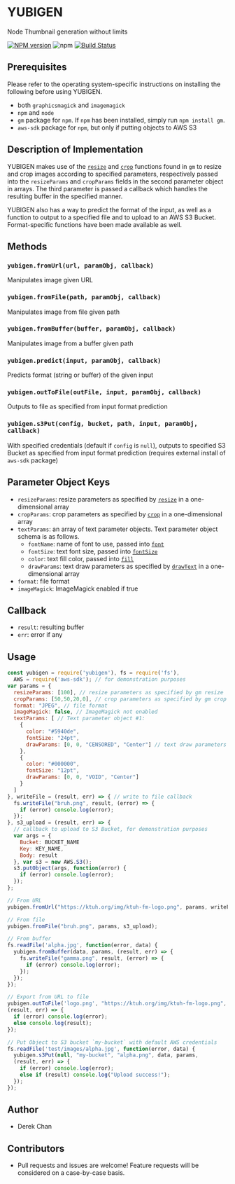 # YUBIGEN
Node Thumbnail generation without limits

[![NPM version](https://img.shields.io/npm/v/yubigen.svg?style=flat)](https://www.npmjs.com/package/yubigen)
![npm](https://img.shields.io/npm/dt/yubigen.svg)
[![Build Status](https://travis-ci.org/dchan3/yubigen.svg?branch=master)](https://travis-ci.org/dchan3/yubigen)

## Prerequisites
Please refer to the operating system-specific instructions on installing the following before using YUBIGEN.
- both `graphicsmagick` and `imagemagick`
- `npm` and `node`
- `gm` package for `npm`. If `npm` has been installed, simply run `npm install gm`.
- `aws-sdk` package for `npm`, but only if putting objects to AWS S3

## Description of Implementation
YUBIGEN makes use of the [`resize`](http://aheckmann.github.io/gm/docs.html#resize) and [`crop`](http://aheckmann.github.io/gm/docs.html#crop) functions found in `gm` to resize and crop images according to specified parameters, respectively passed into the `resizeParams` and `cropParams` fields in the second parameter object in arrays. The third parameter is passed a callback which handles the resulting buffer in the specified manner.

YUBIGEN also has a way to predict the format of the input, as well as a function
to output to a specified file and to upload to an AWS S3 Bucket.
Format-specific functions have been made available as well.

## Methods
### `yubigen.fromUrl(url, paramObj, callback)`
Manipulates image given URL
### `yubigen.fromFile(path, paramObj, callback)`
Manipulates image from file given path
### `yubigen.fromBuffer(buffer, paramObj, callback)`
Manipulates image from a buffer given path
### `yubigen.predict(input, paramObj, callback)`
Predicts format (string or buffer) of the given input
### `yubigen.outToFile(outFile, input, paramObj, callback)`
Outputs to file as specified from input format prediction
### `yubigen.s3Put(config, bucket, path, input, paramObj, callback)`
With specified credentials (default if `config` is `null`), outputs to specified S3 Bucket as specified from
input format prediction (requires external install of `aws-sdk` package)

## Parameter Object Keys
- `resizeParams`: resize parameters as specified by [`resize`](http://aheckmann.github.io/gm/docs.html#resize) in a one-dimensional array
- `cropParams`: crop parameters as specified by [`crop`](http://aheckmann.github.io/gm/docs.html#crop) in a one-dimensional array
- `textParams`: an array of text parameter objects. Text parameter object schema is as follows.
  - `fontName`: name of font to use, passed into [`font`](http://aheckmann.github.io/gm/docs.html#font)
  - `fontSize`: text font size, passed into [`fontSize`](http://aheckmann.github.io/gm/docs.html#fontSize)
  - `color`: text fill color, passed into [`fill`](http://aheckmann.github.io/gm/docs.html#fill)
  - `drawParams`: text draw parameters as specified by [`drawText`](http://aheckmann.github.io/gm/docs.html#drawText) in a one-dimensional array
- `format`: file format
- `imageMagick`: ImageMagick enabled if true

## Callback
- `result`: resulting buffer
- `err`: error if any

## Usage
```js
const yubigen = require('yubigen'), fs = require('fs'),
  AWS = require('aws-sdk'); // for demonstration purposes
var params = {
  resizeParams: [100], // resize parameters as specified by gm resize
  cropParams: [50,50,20,0], // crop parameters as specified by gm crop
  format: "JPEG", // file format
  imageMagick: false, // ImageMagick not enabled
  textParams: [ // Text parameter object #1:
    {
      color: "#5940de",
      fontSize: "24pt",
      drawParams: [0, 0, "CENSORED", "Center"] // text draw parameters as specified by gm drawText
    },
    {
      color: "#000000",
      fontSize: "12pt",
      drawParams: [0, 0, "VOID", "Center"]
    }
  ]
}, writeFile = (result, err) => { // write to file callback
  fs.writeFile("bruh.png", result, (error) => {
    if (error) console.log(error);
  });
}, s3_upload = (result, err) => {
  // callback to upload to S3 Bucket, for demonstration purposes
  var args = {
    Bucket: BUCKET_NAME
    Key: KEY_NAME,
    Body: result
  }, var s3 = new AWS.S3();
  s3.putObject(args, function(error) {
    if (error) console.log(error);
  });
};

// From URL
yubigen.fromUrl("https://ktuh.org/img/ktuh-fm-logo.png", params, writeFile);

// From file
yubigen.fromFile("bruh.png", params, s3_upload);

// From buffer
fs.readFile('alpha.jpg', function(error, data) {
  yubigen.fromBuffer(data, params, (result, err) => {
    fs.writeFile("gamma.png", result, (error) => {
      if (error) console.log(error);
    });
  });
});

// Export from URL to file
yubigen.outToFile('logo.png', "https://ktuh.org/img/ktuh-fm-logo.png", params,
(result, err) => {
  if (error) console.log(error);
  else console.log(result);
});

// Put Object to S3 bucket `my-bucket` with default AWS credentials
fs.readFile('test/images/alpha.jpg', function(error, data) {
  yubigen.s3Put(null, "my-bucket", "alpha.png", data, params,
  (result, err) => {
    if (error) console.log(error);
    else if (result) console.log("Upload success!");
  });
});
```

## Author
- Derek Chan

## Contributors
- Pull requests and issues are welcome! Feature requests will be considered on
  a case-by-case basis.
